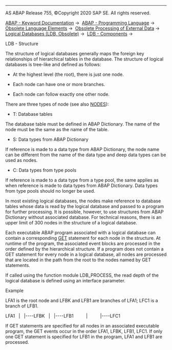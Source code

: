   

* * *

AS ABAP Release 755, ©Copyright 2020 SAP SE. All rights reserved.

[ABAP - Keyword Documentation](javascript:call_link\('abenabap.htm'\)) →  [ABAP - Programming Language](javascript:call_link\('abenabap_reference.htm'\)) →  [Obsolete Language Elements](javascript:call_link\('abenabap_obsolete.htm'\)) →  [Obsolete Processing of External Data](javascript:call_link\('abendata_storage_obsolete.htm'\)) →  [Logical Databases (LDB, Obsolete)](javascript:call_link\('abenldb.htm'\)) →  [LDB - Components](javascript:call_link\('abenldb_oview.htm'\)) → 

LDB - Structure

The structure of logical databases generally maps the foreign key relationships of hierarchical tables in the database. The structure of logical databases is tree-like and defined as follows:

-   At the highest level (the root), there is just one node.

-   Each node can have one or more branches.

-   Each node can follow exactly one other node.

There are three types of node (see also [NODES](javascript:call_link\('abapnodes.htm'\))):

-   T: Database tables

The database table must be defined in ABAP Dictionary. The name of the node must be the same as the name of the table.

-   S: Data types from ABAP Dictionary

If reference is made to a data type from ABAP Dictionary, the node name can be different from the name of the data type and deep data types can be used as nodes.

-   C: Data types from type pools

If reference is made to a data type from a type pool, the same applies as when reference is made to data types from ABAP Dictionary. Data types from type pools should no longer be used.

In most existing logical databases, the nodes make reference to database tables whose data is read by the logical database and passed to a program for further processing. It is possible, however, to use structures from ABAP Dictionary without associated database. For technical reasons, there is an upper limit of 300 nodes in the structure of a logical database.

Each executable ABAP program associated with a logical database can contain a corresponding [GET](javascript:call_link\('abapget-.htm'\)) statement for each node in the structure. At runtime of the program, the associated event blocks are processed in the order defined by the hierarchical structure. If a program does not contain a GET statement for every node in a logical database, all nodes are processed that are located in the path from the root to the nodes named by GET statements.

If called using the function module LDB\_PROCESS, the read depth of the logical database is defined using an interface parameter.

Example

LFA1 is the root node and LFBK and LFB1 are branches of LFA1; LFC1 is a branch of LFB1.

LFA1
  |
  |----LFBK
  |
  |----LFB1
         |
         |----LFC1

If GET statements are specified for all nodes in an associated executable program, the GET events occur in the order LFA1, LFBK, LFB1, LFC1. If only one GET statement is specified for LFB1 in the program, LFA1 and LFB1 are processed.